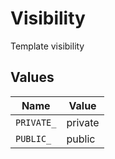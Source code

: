 # Visibility

Template visibility


## Values

| Name       | Value      |
| ---------- | ---------- |
| `PRIVATE_` | private    |
| `PUBLIC_`  | public     |